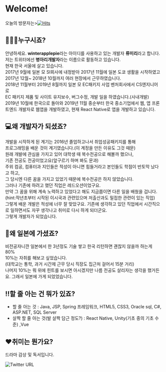 # Welcome!
오늘의 방문자는>[![Hits](https://hits.seeyoufarm.com/api/count/incr/badge.svg?url=https%3A%2F%2Fgithub.com%2Fwinterapplepie)](https://hits.seeyoufarm.com)
## 🙎🏻‍♀️누구시죠?
안녕하세요. **winterapplepie**라는 아이디를 사용하고 있는 개발자 **류미리**라고 합니다.  
저는 트위터에선 **병아리개발자**라는 이름으로 활동하고 있습니다.  
현재 한국 서울에 살고 있습니다.  
2017년 9월에 일본 모 SI회사에 내정받아 2017년 11월에 일본 도쿄 생활을 시작하였고  
2017년 12월~ 2018년 10월까지 여러 현장에서 근무하였습니다.  
2018년 11월부터 2019년 8월까지 일본 모 EC패키지 사업 벤처회사에서 CS엔지니어로  
EC 패키지 제품 및 사이트 유지보수, 버그수정, 개발 일을 하였습니다.(사내개발)  
2019년 10월에 한국으로 돌아와 2019년 11월 중순부터 한국 중소기업에서
웹, 앱 프론트엔드 개발자로 웹앱을 개발하였고, 현재 React Native로 앱을 개발하고 있습니다.

## 💻왜 개발자가 되셨죠?
개발을 시작하게 된 계기는 2016년 졸업하고나서 취업성공패키지를 통해  
프로그래밍을 배운 것이 계기였습니다.(이 계정을 만든 이유도 그것 때문)  
원래 개발에 관심을 가지고 있어 대학생 때 복수전공으로 해볼까 했으나,  
기존 전공도 전공이었고요(앞구르기 하며 봐도 문과)  
주위 컴공, 컴퓨터과 지인들은 적성이 아니면 힘들거라고 본인들도 학점이 반토막 났다고 하고,  
그 당시엔 다른 꿈을 가지고 있었기 때문에 복수전공은 하지 않았습니다.  
그러나 기존에 하려고 했던 직업은 레드오션이었구요.  
만약 그 꿈을 위해 계속 노력하고 있었다고 해도 지금쯤이면 다른 일을 배웠을 겁니다.  
(hint:작년초부터 시작된 이시국과 관련있으며 저출산과도 밀접한 관련이 있는 직업)    
그렇게 배운 개발은 적성에 너무 잘 맞았구요.
기존에 생각하고 있던 직업에서 시간직으로 일하면서도 자꾸 생각나고 취미로 다시 하게 되더군요.  
그렇게 개발자가 되었습니다.  

## 💬왜 일본에 가셨죠?
비전공자니깐 일본에서 한 3년정도 기술 쌓고 한국 리턴하면 괜찮지 않을까 하는게 80%  
10%는 자취를 해보고 싶었습니다.  
(대학교는 통학, 과거 시간제 근무 당시 직장도 집근처 걸어서 15분 거리)  
나머지 10%는 뭐 위에 힌트를 보시면 아시겠지만 나름 전공도 살리자는 생각을 했거든요. 
그래서 일본에 가게 되었었습니다.  

## ‼할 줄 아는 건 뭐가 있죠?
- 할 줄 아는 것 : Java, JSP, Spring 프레임워크, HTML5, CSS3, Oracle sql, C#, ASP.NET, SQL Server
- 살짝 할 줄 아는 것(발 살짝 담근 정도?) : React Native, Unity(기초 중의 기초 수준) ,Vue

## ❤취미는 뭔가요?
드라마 감상 및 독서입니다.

![Twitter URL](https://img.shields.io/twitter/url?style=social&url=https%3A%2F%2Ftwitter.com%2Fwinterapplepie1)
<!--
**winterapplepie/winterapplepie** is a ✨ _special_ ✨ repository because its `README.md` (this file) appears on your GitHub profile.

Here are some ideas to get you started:

- 🔭 I’m currently working on ...
- 🌱 I’m currently learning ...
- 👯 I’m looking to collaborate on ...
- 🤔 I’m looking for help with ...
- 💬 Ask me about ...
- 📫 How to reach me: ...
- 😄 Pronouns: ...
- ⚡ Fun fact: ...
-->
